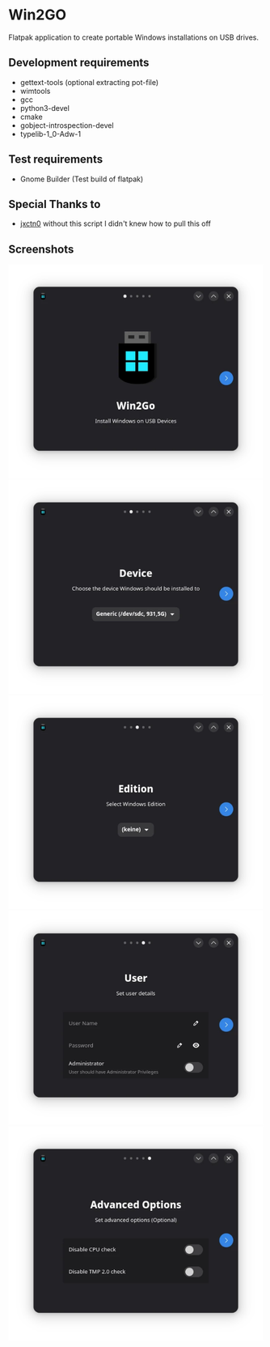 # Win2GO

Flatpak application to create portable Windows installations on USB drives.

## Development requirements
- gettext-tools (optional extracting pot-file)
- wimtools
- gcc
- python3-devel
- cmake
- gobject-introspection-devel
- typelib-1_0-Adw-1

## Test requirements
- Gnome Builder (Test build of flatpak)

## Special Thanks to
- [jxctn0](https://github.com/jxctn0/win2go) without this script I didn't knew how to pull this off

## Screenshots

![Step 0](screenshots/win2go_step_0.webp)
![Step 1](screenshots/win2go_step_1.webp)
![Step 2](screenshots/win2go_step_2.webp)
![Step 3](screenshots/win2go_step_3.webp)
![Step 4](screenshots/win2go_step_4.webp)
